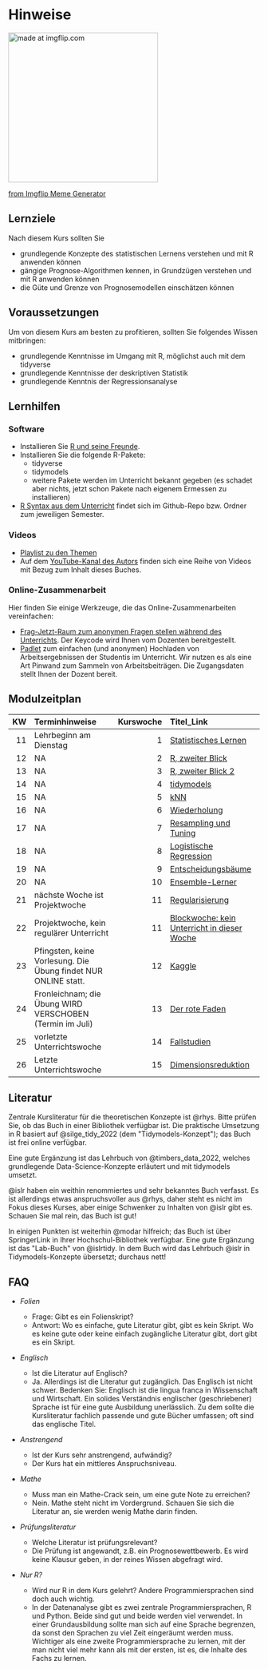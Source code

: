 

<!-- # (PART) Organisatorisches {-} -->

# Hinweise 







<a href="https://imgflip.com/i/689g8g"><img src="https://i.imgflip.com/689g8g.jpg" width="300" title="made at imgflip.com"/></a><div><a href="https://imgflip.com/memegenerator">from Imgflip Meme Generator</a></div>
















## Lernziele

Nach diesem Kurs sollten Sie

- grundlegende Konzepte des statistischen Lernens verstehen und mit R anwenden können
- gängige Prognose-Algorithmen kennen, in Grundzügen verstehen und mit R anwenden können
- die Güte und Grenze von Prognosemodellen einschätzen können


## Voraussetzungen

Um von diesem Kurs am besten zu profitieren,
sollten Sie folgendes Wissen mitbringen:


- grundlegende Kenntnisse im Umgang mit R, möglichst auch mit dem tidyverse
- grundlegende Kenntnisse der deskriptiven Statistik
- grundlegende Kenntnis der Regressionsanalyse





## Lernhilfen





### Software

- Installieren Sie [R und seine Freunde](https://data-se.netlify.app/2021/11/30/installation-von-r-und-seiner-freunde/).
- Installieren Sie die folgende R-Pakete:
    - tidyverse
    - tidymodels
    - weitere Pakete werden im Unterricht bekannt gegeben (es schadet aber nichts, jetzt schon Pakete nach eigenem Ermessen zu installieren)
- [R Syntax aus dem Unterricht](https://github.com/sebastiansauer/Lehre) findet sich im Github-Repo bzw. Ordner zum jeweiligen Semester.



### Videos

- [Playlist zu den Themen](https://youtube.com/playlist?list=PLRR4REmBgpIGv1e4hZ8asrL3qVBe5LcKp)
- Auf dem [YouTube-Kanal des Autors](https://www.youtube.com/channel/UCkvdtj8maE7g-SOCh4aDB9g) finden sich eine Reihe von Videos mit Bezug zum Inhalt dieses Buches.



### Online-Zusammenarbeit

Hier finden Sie einige Werkzeuge, 
die das Online-Zusammenarbeiten vereinfachen: 

- [Frag-Jetzt-Raum zum anonymen Fragen stellen während des Unterrichts](https://frag.jetzt/home). Der Keycode wird Ihnen vom Dozenten bereitgestellt.
- [Padlet](https://de.padlet.com/) zum einfachen (und anonymen) Hochladen von Arbeitsergebnissen der Studentis im Unterricht. Wir nutzen es als eine Art Pinwand zum Sammeln von Arbeitsbeiträgen. Die Zugangsdaten stellt Ihnen der Dozent bereit.





## Modulzeitplan












| KW|Terminhinweise                                                 | Kurswoche|Titel_Link                                                                                                                                    |
|--:|:--------------------------------------------------------------|---------:|:---------------------------------------------------------------------------------------------------------------------------------------------|
| 11|Lehrbeginn am Dienstag                                         |         1|[Statistisches Lernen](https://sebastiansauer.github.io/datascience1/statistisches-lernen.html)                                               |
| 12|NA                                                             |         2|[R, zweiter Blick](https://sebastiansauer.github.io/datascience1/r-zweiter-blick.html)                                                        |
| 13|NA                                                             |         3|[R, zweiter Blick 2](https://sebastiansauer.github.io/datascience1/r-zweiter-blick-2.html)                                                    |
| 14|NA                                                             |         4|[tidymodels](https://sebastiansauer.github.io/datascience1/tidymodels.html)                                                                   |
| 15|NA                                                             |         5|[kNN](https://sebastiansauer.github.io/datascience1/knn.html)                                                                                 |
| 16|NA                                                             |         6|[Wiederholung](https://sebastiansauer.github.io/datascience1/wiederholung.html)                                                               |
| 17|NA                                                             |         7|[Resampling und Tuning](https://sebastiansauer.github.io/datascience1/resampling-und-tuning.html)                                             |
| 18|NA                                                             |         8|[Logistische Regression](https://sebastiansauer.github.io/datascience1/logistische-regression.html)                                           |
| 19|NA                                                             |         9|[Entscheidungsbäume](https://sebastiansauer.github.io/datascience1/entscheidungsbäume.html)                                                   |
| 20|NA                                                             |        10|[Ensemble-Lerner](https://sebastiansauer.github.io/datascience1/ensemble-lerner.html)                                                         |
| 21|nächste Woche ist Projektwoche                                 |        11|[Regularisierung](https://sebastiansauer.github.io/datascience1/regularisierung.html)                                                         |
| 22|Projektwoche, kein regulärer Unterricht                        |        11|[Blockwoche: kein Unterricht in dieser Woche](https://sebastiansauer.github.io/datascience1/blockwoche:-kein-unterricht-in-dieser-woche.html) |
| 23|Pfingsten, keine Vorlesung. Die Übung findet NUR ONLINE statt. |        12|[Kaggle](https://sebastiansauer.github.io/datascience1/kaggle.html)                                                                           |
| 24|Fronleichnam; die Übung WIRD VERSCHOBEN (Termin im Juli)       |        13|[Der rote Faden](https://sebastiansauer.github.io/datascience1/der-rote-faden.html)                                                           |
| 25|vorletzte Unterrichtswoche                                     |        14|[Fallstudien](https://sebastiansauer.github.io/datascience1/fallstudien.html)                                                                 |
| 26|Letzte Unterrichtswoche                                        |        15|[Dimensionsreduktion](https://sebastiansauer.github.io/datascience1/dimensionsreduktion.html)                                                 |





## Literatur

Zentrale Kursliteratur für die theoretischen Konzepte ist @rhys.
Bitte prüfen Sie, ob das Buch in einer Bibliothek verfügbar ist.
Die praktische Umsetzung in R basiert auf @silge_tidy_2022 (dem "Tidymodels-Konzept"); 
das Buch ist frei online verfügbar. 

Eine gute Ergänzung ist das Lehrbuch von @timbers_data_2022,
welches grundlegende Data-Science-Konzepte erläutert und mit tidymodels umsetzt.


@islr haben ein weithin renommiertes und sehr bekanntes Buch verfasst.
Es ist allerdings etwas anspruchsvoller aus @rhys,
daher steht es nicht im Fokus dieses Kurses,
aber einige Schwenker zu Inhalten von @islr gibt es. Schauen Sie mal rein,
das Buch ist gut!

In einigen Punkten ist weiterhin @modar hilfreich; 
das Buch ist über SpringerLink in Ihrer Hochschul-Bibliothek verfügbar. Eine gute Ergänzung ist das "Lab-Buch" von @islrtidy.
In dem Buch wird das Lehrbuch @islr in Tidymodels-Konzepte übersetzt; durchaus nett!








## FAQ





- *Folien*
    - Frage: Gibt es ein Folienskript?
    - Antwort: Wo es einfache, gute Literatur gibt, gibt es kein Skript. Wo es keine gute oder keine einfach zugängliche Literatur gibt, dort gibt es ein Skript.
    
- *Englisch*
    - Ist die Literatur auf Englisch?
    - Ja. Allerdings ist die Literatur gut zugänglich. Das Englisch ist nicht schwer. Bedenken Sie: Englisch ist die lingua franca in Wissenschaft und Wirtschaft. Ein solides Verständnis englischer (geschriebener) Sprache ist für eine gute Ausbildung unerlässlich. Zu dem sollte die Kursliteratur fachlich passende und gute Bücher umfassen; oft sind das englische Titel. 
    
- *Anstrengend*
    - Ist der Kurs sehr anstrengend, aufwändig?
    - Der Kurs hat ein mittleres Anspruchsniveau. 
    
- *Mathe*
    - Muss man ein Mathe-Crack sein, um eine gute Note zu erreichen?
    - Nein. Mathe steht nicht im Vordergrund. Schauen Sie sich die Literatur an, sie werden wenig Mathe darin finden.
    
- *Prüfungsliteratur*
    - Welche Literatur ist prüfungsrelevant?
    - Die Prüfung ist angewandt, z.B. ein Prognosewettbewerb. Es wird keine Klausur geben, in der reines Wissen abgefragt wird.


- *Nur R?*
    - Wird nur R in dem Kurs gelehrt? Andere Programmiersprachen sind doch auch wichtig.
    - In der Datenanalyse gibt es zwei zentrale Programmiersprachen, R und Python. Beide sind gut und beide werden viel verwendet. In einer Grundausbildung sollte man sich auf eine Sprache begrenzen, da sonst den Sprachen zu viel Zeit eingeräumt werden muss. Wichtiger als eine zweite Programmiersprache zu lernen, mit der man nicht viel mehr kann als mit der ersten, ist es, die Inhalte des Fachs zu lernen.
    
    













